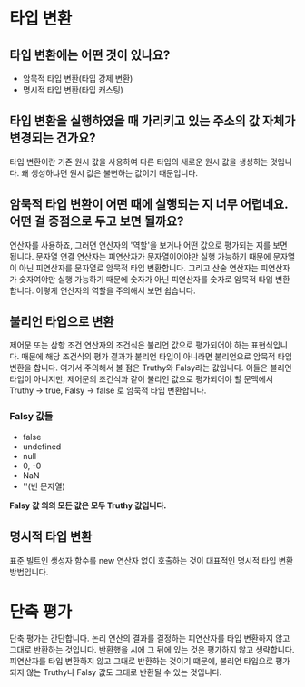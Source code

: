 타입 변환
=========

## 타입 변환에는 어떤 것이 있나요?
- 암묵적 타입 변환(타입 강제 변환)
- 명시적 타입 변환(타입 캐스팅)

## 타입 변환을 실행하였을 때 가리키고 있는 주소의 값 자체가 변경되는 건가요?
타입 변환이란 기존 원시 값을 사용하여 다른 타입의 새로운 원시 값을 생성하는 것입니다. 왜 생성하냐면 원시 값은 불변하는 값이기 때문입니다.

## 암묵적 타입 변환이 어떤 때에 실행되는 지 너무 어렵네요. 어떤 걸 중점으로 두고 보면 될까요?
연산자를 사용하죠, 그러면 연산자의 '역할'을 보거나 어떤 값으로 평가되는 지를 보면 됩니다. 문자열 연결 연산자는 피연산자가 문자열이어야만 실행 가능하기 때문에 문자열이 아닌 피연산자를 문자열로 암묵적 타입 변환합니다. 그리고 산술 연산자는 피연산자가 숫자여야만 실행 가능하기 때문에 숫자가 아닌 피연산자를 숫자로 암묵적 타입 변환합니다. 이렇게 연산자의 역할을 주의해서 보면 쉽습니다.

## 불리언 타입으로 변환
제어문 또는 삼항 조건 연산자의 조건식은 불리언 값으로 평가되어야 하는 표현식입니다. 때문에 해당 조건식의 평가 결과가 불리언 타입이 아니라면 불리언으로 암묵적 타입 변환을 합니다. 여기서 주의해서 볼 점은 Truthy와 Falsy라는 값입니다. 이들은 불리언 타입이 아니지만, 제어문의 조건식과 같이 불리언 값으로 평가되어야 할 문맥에서 Truthy -> true, Falsy -> false 로 암묵적 타입 변환합니다.

### Falsy 값들
- false
- undefined
- null
- 0, -0
- NaN
- ''(빈 문자열)

**Falsy 값 외의 모든 값은 모두 Truthy 값입니다.**

## 명시적 타입 변환
표준 빌트인 생성자 함수를 new 연산자 없이 호출하는 것이 대표적인 명시적 타입 변환 방법입니다.

단축 평가
========
단축 평가는 간단합니다. 논리 연산의 결과를 결정하는 피연산자를 타입 변환하지 않고 그대로 반환하는 것입니다. 반환했을 시에 그 뒤에 있는 것은 평가하지 않고 생략합니다. 피연산자를 타입 변환하지 않고 그대로 반환하는 것이기 떄문에, 불리언 타입으로 평가되지 않는 Truthy나 Falsy 값도 그대로 반환될 수 있는 것입니다.

